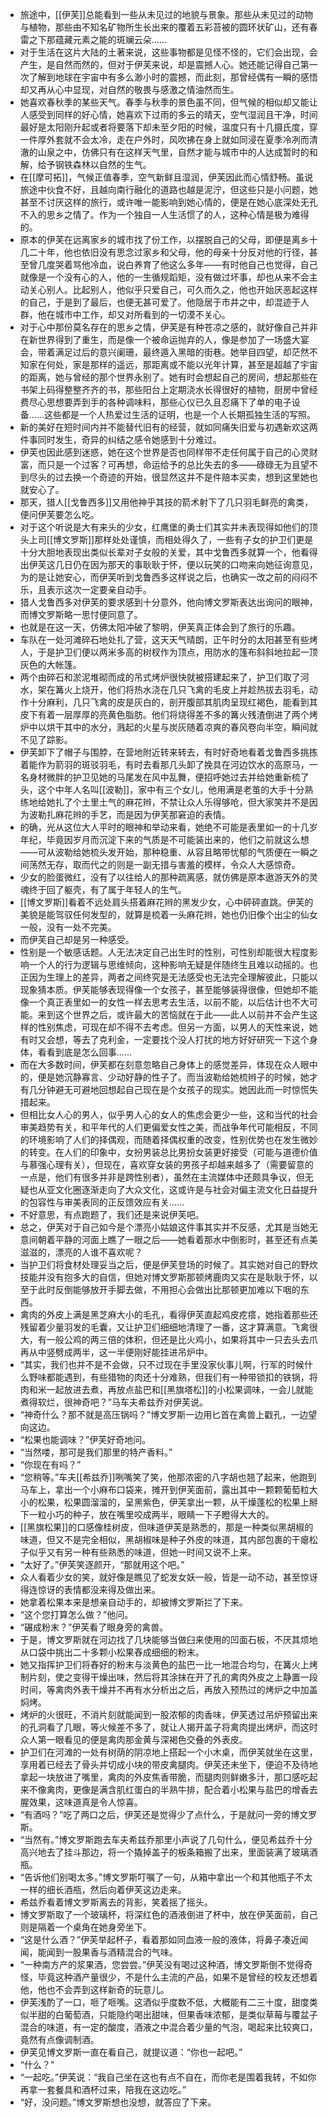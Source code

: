 - 旅途中，[[伊芙]]总能看到一些从未见过的地貌与景象。那些从未见过的动物与植物，那些由不知名矿物所生长出来的覆着五彩苔被的圆环状矿山，还有春雷之下那蕴藏元素之能的斑斓云朵……
- 对于生活在这片大陆的土著来说，这些事物都是见怪不怪的，它们会出现，会产生，是自然而然的，但对于伊芙来说，却是震撼人心。她还能记得自己第一次了解到地球在宇宙中有多么渺小时的震撼，而此刻，那曾经偶有一瞬的感悟却又再从心中显现，对自然的敬畏与感激之情油然而生。
- 她喜欢春秋季的某些天气。春季与秋季的景色虽不同，但气候的相似却又能让人感受到同样的好心情，她喜欢下过雨的多云的晴天，空气湿润且干净，时间最好是太阳刚升起或者将要落下却未至夕阳的时候，温度只有十几摄氏度，穿一件厚外套就不会太冷，走在户外时，风吹拂在身上就如同浸在夏季冷冽而清澈的山泉之中，仿佛只有在这样天气里，自然才能与城市中的人达成暂时的和解，给予钢铁森林以自然的生气。
- 在[[摩可拓]]，气候正值春季，空气新鲜且湿润，伊芙因此而心情舒畅。虽说旅途中伙食不好，且越向南行融化的道路也越是泥泞，但这些只是小问题，她甚至不讨厌这样的旅行，或许唯一能影响到她心情的，便是在她心底深处无孔不入的思乡之情了。作为一个独自一人生活惯了的人，这种心情是极为难得的。
- 原本的伊芙在远离家乡的城市找了份工作，以摆脱自己的父母，即便是离乡十几二十年，他也依旧没有思念过家乡和父母，他的母亲十分反对他的行径，甚至曾几度哭着骂他冷血，说白养育了他这么多年——有时他自己也觉得，自己就像是一个没有心的人，他的一生循规蹈矩，没有做过坏事，却也从来不会主动关心别人。比起别人，他似乎只爱自己，可久而久之，他也开始厌恶起这样的自己，于是到了最后，也便无甚可爱了。他隐居于市井之中，却混迹于人群，他在城市中工作，却又对所看到的一切漠不关心。
- 对于心中那份莫名存在的思乡之情，伊芙是有种苍凉之感的，就好像自己并非在新世界得到了重生，而是像一个被命运抛弃的人，像是参加了一场盛大宴会，带着满足过后的意兴阑珊，最终遁入黑暗的街巷。她举目四望，却茫然不知家在何处，家是那样的遥远，那距离或不能以光年计算，甚至是超越了宇宙的距离，她与曾经的那个世界永别了。她有时会想起自己的房间，想起那些在书架上码得整整齐齐的书，那些阳台上定期浇水长得很好的植物，厨房中曾经费尽心思想要弄到手的各种调味料，那些心仪已久且忍痛下了单的电子设备……这些都是一个人热爱过生活的证明，也是一个人长期孤独生活的写照。
- 新的美好在短时间内并不能替代旧有的经营，就如同痛失旧爱与初遇新欢这两件事同时发生，奇异的纠结之感令她感到十分难过。
- 伊芙也因此感到迷惑，她在这个世界是否也同样带不走任何属于自己的心灵财富，而只是一个过客？可再想，命运给予的总比失去的多——碌碌无为且望不到尽头的过去换一个奇迹的开始，很显然这并不是件赔本买卖，想到这里她也就安心了。
- 那天，猎人[[戈鲁西多]]又用他神乎其技的箭术射下了几只羽毛鲜亮的禽类，便问伊芙要怎么吃。
- 对于这个听说是大有来头的少女，红鹰堡的勇士们其实并未表现得如他们的顶头上司[[博文罗斯]]那样处处谨慎，而相处得久了，一些有子女的护卫们更是十分大胆地表现出类似长辈对子女般的关爱，其中戈鲁西多就算一个，他看得出伊芙这几日仍在因为那天的事耿耿于怀，便以玩笑的口吻来向她征询意见，为的是让她安心，而伊芙听到戈鲁西多这样说之后，也确实一改之前的闷闷不乐，且表示这次一定要亲自动手。
- 猎人戈鲁西多对伊芙的要求感到十分意外，他向博文罗斯表达出询问的眼神，而博文罗斯略一思忖便同意了。
- 也就是在这一天，仿佛太阳冲破了黎明，伊芙真正体会到了旅行的乐趣。
- 车队在一处河滩碎石地处扎了营，这天天气晴朗，正午时分的太阳甚至有些烤人，于是护卫们便以两米多高的树杈作为顶点，用防水的篷布斜斜地拉起一顶灰色的大帐篷。
- 两个由碎石和淤泥堆砌而成的吊式烤炉很快就被搭建起来了，护卫们取了河水，架在篝火上烧开，他们将热水浇在几只飞禽的毛皮上并趁热拔去羽毛，动作十分麻利，几只飞禽的皮是灰白的，剖开腹部其肌肉呈现红褐色，能看到其皮下有着一层厚厚的亮黄色脂肪。他们将烧得差不多的篝火残渣倒进了两个烤炉中以烘干其中的水分，溅起的火星与炭灰随着凉爽的春风卷向半空，瞬间就不见了踪影。
- 伊芙卸下了帽子与围脖，在营地附近转来转去，有时好奇地看着戈鲁西多挑拣着能作为箭羽的斑驳羽毛，有时去看那几头卸了挽具在河边饮水的高原马，一名身材微胖的护卫见她的马尾发在风中乱舞，便招呼她过去并给她重新梳了头，这个中年人名叫[[波勒]]，家中有三个女儿，他用满是老茧的大手十分熟练地给她扎了个土里土气的麻花辫，不禁让众人乐得够呛，但大家笑并不是因为波勒扎麻花辫的手艺，而是因为伊芙那窘迫的表情。
- 的确，光从这位大人平时的眼神和举动来看，她绝不可能是表里如一的十几岁年纪，毕竟因岁月而沉淀下来的气质是不可能装出来的，他们之前就这么想——可从波勒给她梳头发开始，那种稳重、从容且略带忧郁的气质便在一瞬之间荡然无存，取而代之的则是一副无措与害羞的模样，令众人大感惊奇。
- 少女的脸蛋微红，没有了以往给人的那种疏离感，就仿佛是原本遨游天外的灵魂终于回了躯壳，有了属于年轻人的生气。
- [[博文罗斯]]看着不远处肩头搭着麻花辫的黑发少女，心中砰砰直跳。伊芙的美貌是能驾驭任何发型的，就算是梳着一头麻花辫，她也仍旧像个出尘的仙女一般，没有一处不完美。
- 而伊芙自己却是另一种感受。
- 性别是一个敏感话题。人无法决定自己出生时的性别，可性别却能很大程度影响一个人的行为逻辑与思维倾向，这种影响无疑是伴随终生且难以动摇的。也正因为生理上的差异，两者之间终究是无法感受也无法完全理解彼此，只能以现象猜本质。伊芙能够表现得像一个女孩子，甚至能够装得很像，但她却不能像一个真正表里如一的女性一样去思考去生活，以前不能，以后估计也不大可能。来到这个世界之后，或许最大的苦恼就在于此——此人以前并不会产生这样的性别焦虑，可现在却不得不去考虑。但另一方面，以男人的天性来说，她有时又会想，等去了克利金，一定要找个没人打扰的地方好好研究一下这个身体，看看到底是怎么回事……
- 而在大多数时间，伊芙都在刻意忽略自己身体上的感觉差异，体现在众人眼中的，便是她沉静寡言、少动好静的性子了。而当波勒给她梳辫子的时候，她才有几分钟避无可避地回想起自己现在是个女孩子的现实。她因此而一时惊慌失措起来。
- 但相比女人心的男人，似乎男人心的女人的焦虑会更少一些，这和当代的社会审美趋势有关，和平年代的人们更偏爱女性之美，而战争年代可能相反，不同的环境影响了人们的择偶观，而随着择偶权重的改变，性别优势也在发生微妙的转变。在人们的印象中，女扮男装总比男扮女装更好接受（可能与道德价值与慕强心理有关），但现在，喜欢穿女装的男孩子却越来越多了（需要留意的一点是，他们有很多并非是跨性别者），虽然在主流媒体中还颇具争议，但无疑也从亚文化圈逐渐走向了大众文化，这或许是与社会对偏主流文化日益提升的包容性与审美表同的正反馈效应有关……
- 不好意思，有点跑题了，我们还是来说伊芙吧。
- 总之，伊芙对于自己如今是个漂亮小姑娘这件事其实并不反感，尤其是当她无意间朝着平静的河面上瞧了一眼之后——她看着那水中倒影时，甚至还有点美滋滋的，漂亮的人谁不喜欢呢？
- 当护卫们将食材处理妥当之后，便是伊芙登场的时候了。其实她对自己的野炊技能并没有抱多大的自信，但她对博文罗斯那顿烤鹿肉又实在是耿耿于怀，以至于此时反倒能够放开手脚去做，不用担心会做出比那顿更加难以下咽的东西。
- 禽肉的外皮上满是黑芝麻大小的毛孔，看得伊芙直起鸡皮疙瘩，她指着那些还残留着少量羽发的毛囊，又让护卫们细细地清理了一番，这才算满意。飞禽很大，有一般公鸡的两三倍的体积，但还是比火鸡小，如果将其中一只去头去爪再从中竖劈成两半，这一半便刚好能挂进吊炉中。
- “其实，我们也并不是不会做，只不过现在手里没家伙事儿啊，行军的时候什么野味都能遇到，有些猎物的肉还十分难熟，但我们有一种带锁扣的铁锅，将肉和米一起放进去煮，再放点盐巴和[[黑旗塔松]]的小松果调味，一会儿就能煮得软烂，很神奇吧？”马车夫希兹乔对伊芙说。
- “神奇什么？那不就是高压锅吗？”博文罗斯一边用匕首在禽兽上戳孔，一边望向这边。
- “松果也能调味？”伊芙好奇地问。
- “当然喽，那可是我们那里的特产香料。”
- “你现在有吗？”
- “您稍等。”车夫[[希兹乔]]咧嘴笑了笑，他那浓密的八字胡也翘了起来，他跑到马车上，拿出一个小麻布口袋来，摊开到伊芙面前，露出其中一颗颗葡萄粒大小的松果，松果圆溜溜的，呈黑紫色，伊芙拿出一颗，从干燥蓬松的松果上掰下一粒小巧的种子，放在嘴里咬成两半，眼睛一下子瞪得大大的。
- [[黑旗松果]]的口感像桂树皮，但味道伊芙是熟悉的，那是一种类似黑胡椒的味道，但又不是完全相似，黑胡椒味是种子外皮的味道，其内部包裹的干瘪松子似乎又有另一种有些熟悉的味道，但她一时间又说不上来。
- “太好了。”伊芙笑逐颜开，“那就用这个吧。”
- 众人看着少女的笑，就好像是瞧见了蛇发女妖一般，皆是一动不动，甚至惊讶得连惊讶的表情都没来得及做出来。
- 她拿着松果本来是想亲自动手的，却被博文罗斯拦了下来。
- “这个您打算怎么做？”他问。
- “碾成粉末？”伊芙看了眼身旁的禽兽。
- 于是，博文罗斯就在河边找了几块能够当做臼来使用的凹面石板，不厌其烦地从口袋中挑出二十多颗小松果舂成细细的粉末。
- 她又指挥护卫们将舂好的粉末与淡黄色的盐巴一比一地混合均匀，在篝火上烤制片刻，使之变得干燥出味，然后将其涂抹在开了孔的禽肉外皮之上静置一段时间，等禽肉外表干燥并不再有水分析出之后，再放入预热过的烤炉之中加盖焖烤。
- 烤炉的火很旺，不消片刻就能闻到一股浓郁的肉香味，伊芙透过吊炉预留出来的孔洞看了几眼，等火候差不多了，就让人揭开盖子将禽肉提出烤炉，而这时众人第一眼看见的便是禽肉那金黄与深褐色交叠的外表皮。
- 护卫们在河滩的一处有树荫的阴凉地上搭起一个小木桌，而伊芙就坐在这里，享用着已经去了骨头并切成小块的带皮禽腿肉。伊芙还未坐下，便迫不及待地拿起一块放进了嘴里，禽肉的外皮焦香带脆，而腿肉则鲜嫩多汁，那口感吃起来不像禽肉，更像是满含肌红蛋白的半熟牛排，配合着小松果与盐巴的增香去腥效果，这味道真是令人惊喜。
- “有酒吗？”吃了两口之后，伊芙还是觉得少了点什么，于是就问一旁的博文罗斯。
- “当然有。”博文罗斯跑去车夫希兹乔那里小声说了几句什么，便见希兹乔十分高兴地去了挂斗那边，将一个撬掉盖子的板条箱搬了出来，里面装满了玻璃酒瓶。
- “告诉他们别喝太多。”博文罗斯叮嘱了一句，从箱中拿出一个和其他瓶子不太一样的细长酒瓶，然后向着伊芙这边走来。
- 希兹乔看着博文罗斯离去的背影，笑着摇了摇头。
- 博文罗斯取了一个玻璃杯，将深红色的酒液倒进了杯中，放在伊芙面前，自己则是隔着一个桌角在她身旁坐下。
- “这是什么酒？”伊芙举起杯子，看着那如同血液一般的液体，将鼻子凑近闻闻，能闻到一股果香与酒精混合的气味。
- “一种南方产的浆果酒，您尝尝。”伊芙没有喝过这种酒，博文罗斯倒不觉得奇怪，毕竟这种酒产量很少，不是什么主流的产品，如果不是曾经的校友还想着他，他也不会弄到这样新奇的玩意儿。
- 伊芙浅酌了一口，咂了咂嘴。这酒似乎度数不低，大概能有二三十度，甜度类似半甜的白葡萄酒，只能隐约喝出甜味，但果香味浓郁，是类似草莓与覆盆子混合的味道，有一定的酸度，酒液之中混合着少量的气泡，喝起来比较爽口，竟然有点像调制酒。
- 伊芙见博文罗斯一直在看自己，就提议道：“你也一起吧。”
- “什么？”
- “一起吃。”伊芙说：“我自己坐在这也有点不自在，而你老是围着我转，不如你再拿一套餐具和酒杯过来，陪我在这边吃。”
- “好，没问题。”博文罗斯想也没想，就答应了下来。